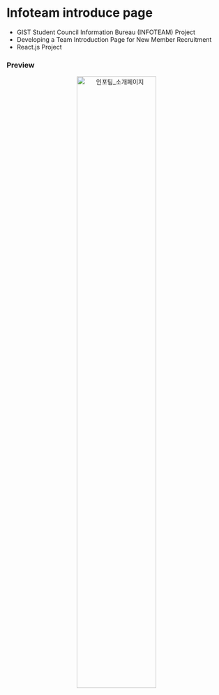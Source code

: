 # Infoteam introduce page

- GIST Student Council Information Bureau (INFOTEAM) Project
- Developing a Team Introduction Page for New Member Recruitment
- React.js Project

### Preview 

<p align="center">
<img src="https://github.com/user-attachments/assets/5d5ac336-dab8-4e14-858c-ad0e879a3ec2" alt="인포팀_소개페이지" width="60%" />
</p>
